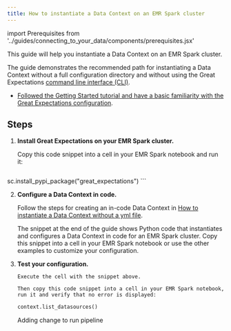```yaml
---
title: How to instantiate a Data Context on an EMR Spark cluster
---
```

import Prerequisites from '../guides/connecting_to_your_data/components/prerequisites.jsx'

This guide will help you instantiate a Data Context on an EMR Spark cluster.


The guide demonstrates the recommended path for instantiating a Data Context without a full configuration directory and without using the Great Expectations [command line interface (CLI)](../guides/miscellaneous/how_to_use_the_great_expectations_cli.md).


<Prerequisites>

- [Followed the Getting Started tutorial and have a basic familiarity with the Great Expectations configuration](../tutorials/getting_started/intro.md).

</Prerequisites>

Steps
-----

1. **Install Great Expectations on your EMR Spark cluster.**

   Copy this code snippet into a cell in your EMR Spark notebook and run it:

    ```python
  sc.install_pypi_package("great_expectations")
    ```


2. **Configure a Data Context in code.**

    Follow the steps for creating an in-code Data Context in [How to instantiate a Data Context without a yml file](../guides/setup/configuring_data_contexts/how_to_instantiate_a_data_context_without_a_yml_file.md).

    The snippet at the end of the guide shows Python code that instantiates and configures a Data Context in code for an EMR Spark cluster. Copy this snippet into a cell in your EMR Spark notebook or use the other examples to customize your configuration.


3. **Test your configuration.**

       Execute the cell with the snippet above.

       Then copy this code snippet into a cell in your EMR Spark notebook, run it and verify that no error is displayed:

      ```python
      context.list_datasources()
      ```
      Adding change to run pipeline

